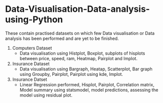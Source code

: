 # Data-Visualisation-Data-analysis-using-Python
These contain practised datasets on which few Data visualisation or Data analysis has been performed and are yet to be finished.

1) Computers Dataset
   * Data visualisation using Histplot, Boxplot, subplots of hisplots between price, speed, ram, Heatmap, Pairplot and lmplot.
2) Insurance Dataset
   * Data visualisation using Bargraph, Heatap, Scatterplot, Bar graph using Groupby, Pairplot, Pairplot using kde, lmplot.
3) Insurance Datset
   * Linear Regression performed, Hisplot, Pairplot, Correlation matrix, Model summary using statsmodel, model predictions, assessing the model using residual plot.
